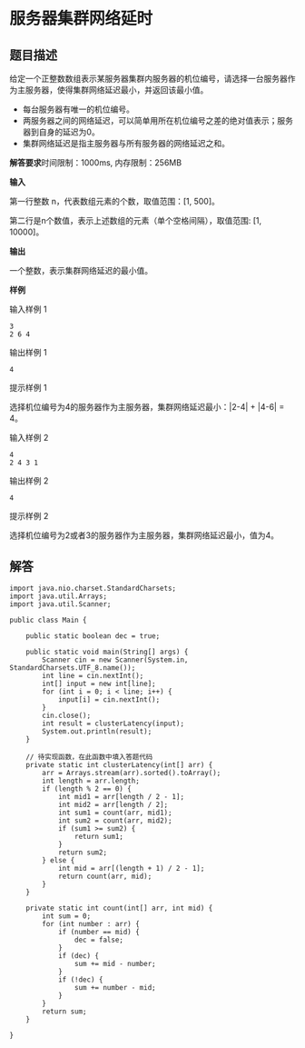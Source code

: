 # 服务器集群网络延时

## 题目描述

给定一个正整数数组表示某服务器集群内服务器的机位编号，请选择一台服务器作为主服务器，使得集群网络延迟最小，并返回该最小值。

-   每台服务器有唯一的机位编号。
-   两服务器之间的网络延迟，可以简单用所在机位编号之差的绝对值表示；服务器到自身的延迟为0。
-   集群网络延迟是指主服务器与所有服务器的网络延迟之和。

**解答要求**时间限制：1000ms, 内存限制：256MB

**输入**

第一行整数 n，代表数组元素的个数，取值范围：[1, 500]。

第二行是n个数值，表示上述数组的元素（单个空格间隔），取值范围: [1, 10000]。

**输出**

一个整数，表示集群网络延迟的最小值。

**样例**

输入样例 1

```
3
2 6 4
```

输出样例 1

```
4
```

提示样例 1

选择机位编号为4的服务器作为主服务器，集群网络延迟最小：|2-4| + |4-6| = 4。

输入样例 2

```
4
2 4 3 1
```

输出样例 2

```
4
```

提示样例 2

选择机位编号为2或者3的服务器作为主服务器，集群网络延迟最小，值为4。

## 解答

```
import java.nio.charset.StandardCharsets;
import java.util.Arrays;
import java.util.Scanner;

public class Main {

    public static boolean dec = true;

    public static void main(String[] args) {
        Scanner cin = new Scanner(System.in, StandardCharsets.UTF_8.name());
        int line = cin.nextInt();
        int[] input = new int[line];
        for (int i = 0; i < line; i++) {
            input[i] = cin.nextInt();
        }
        cin.close();
        int result = clusterLatency(input);
        System.out.println(result);
    }

    // 待实现函数，在此函数中填入答题代码
    private static int clusterLatency(int[] arr) {
        arr = Arrays.stream(arr).sorted().toArray();
        int length = arr.length;
        if (length % 2 == 0) {
            int mid1 = arr[length / 2 - 1];
            int mid2 = arr[length / 2];
            int sum1 = count(arr, mid1);
            int sum2 = count(arr, mid2);
            if (sum1 >= sum2) {
                return sum1;
            }
            return sum2;
        } else {
            int mid = arr[(length + 1) / 2 - 1];
            return count(arr, mid);
        }
    }

    private static int count(int[] arr, int mid) {
        int sum = 0;
        for (int number : arr) {
            if (number == mid) {
                dec = false;
            }
            if (dec) {
                sum += mid - number;
            }
            if (!dec) {
                sum += number - mid;
            }
        }
        return sum;
    }

}
```